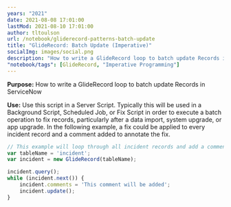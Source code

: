 ```yaml
---
years: "2021"
date: 2021-08-08 17:01:00
lastMod: 2021-08-10 17:01:00
author: tltoulson
url: /notebook/gliderecord-patterns-batch-update
title: "GlideRecord: Batch Update (Imperative)"
socialImg: images/social.png
description: "How to write a GlideRecord loop to batch update Records in ServiceNow"
"notebook/tags": [GlideRecord, "Imperative Programming"]
---
```


**Purpose:** How to write a GlideRecord loop to batch update Records in ServiceNow

**Use:** Use this script in a Server Script.  Typically this will be used in a Background Script, Scheduled Job, or Fix Script in order to execute a batch operation to fix records, particularly after a data import, system upgrade, or app upgrade. In the following example, a fix could be applied to every incident record and a comment added to annotate the fix.

```js
// This example will loop through all incident records and add a comment
var tableName = 'incident';
var incident = new GlideRecord(tableName);

incident.query();
while (incident.next()) {
    incident.comments = 'This comment will be added';
    incident.update();
}
```